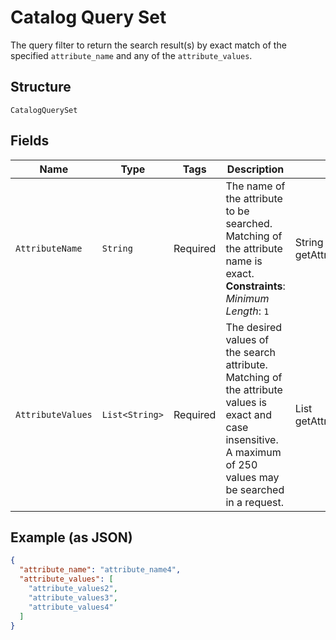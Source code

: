 
# Catalog Query Set

The query filter to return the search result(s) by exact match of the specified `attribute_name` and any of
the `attribute_values`.

## Structure

`CatalogQuerySet`

## Fields

| Name | Type | Tags | Description | Getter |
|  --- | --- | --- | --- | --- |
| `AttributeName` | `String` | Required | The name of the attribute to be searched. Matching of the attribute name is exact.<br>**Constraints**: *Minimum Length*: `1` | String getAttributeName() |
| `AttributeValues` | `List<String>` | Required | The desired values of the search attribute. Matching of the attribute values is exact and case insensitive.<br>A maximum of 250 values may be searched in a request. | List<String> getAttributeValues() |

## Example (as JSON)

```json
{
  "attribute_name": "attribute_name4",
  "attribute_values": [
    "attribute_values2",
    "attribute_values3",
    "attribute_values4"
  ]
}
```

